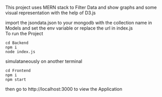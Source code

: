This project uses MERN stack to Filter Data and show graphs and some visual representation with the help of D3.js

import the jsondata.json to your mongodb with the collection name in Models and set the env variable or replace the url in index.js
<br>
To run the Project
```
cd Backend
npm i
node index.js
```
simulataneously on another terminal 
```
cd Frontend
npm i
npm start

```
then go to 
http://localhost:3000 to view the Application

